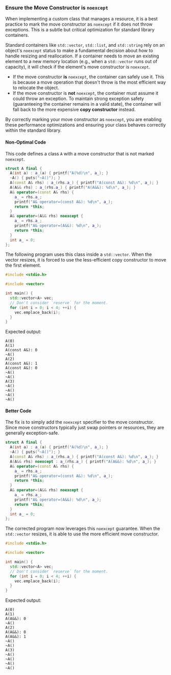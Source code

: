 ### Ensure the Move Constructor is `noexcept`

When implementing a custom class that manages a resource, it is a best practice to mark the move constructor as `noexcept` if it does not throw exceptions. This is a subtle but critical optimization for standard library containers.

Standard containers like `std::vector`, `std::list`, and `std::string` rely on an object's `noexcept` status to make a fundamental decision about how to handle resizing and reallocation. If a container needs to move an existing element to a new memory location (e.g., when a `std::vector` runs out of capacity), it will check if the element's move constructor is `noexcept`.

  - If the move constructor **is** `noexcept`, the container can safely use it. This is because a move operation that doesn't throw is the most efficient way to relocate the object.
  - If the move constructor is **not** `noexcept`, the container must assume it could throw an exception. To maintain strong exception safety (guaranteeing the container remains in a valid state), the container will fall back to the more expensive **copy constructor** instead.

By correctly marking your move constructor as `noexcept`, you are enabling these performance optimizations and ensuring your class behaves correctly within the standard library.

#### Non-Optimal Code

This code defines a class `A` with a move constructor that is not marked `noexcept`.

```cpp
struct A final {
  A(int a) : a_(a) { printf("A(%d)\n", a_); }
  ~A() { puts("~A()"); }
  A(const A& rhs) : a_(rhs.a_) { printf("A(const A&): %d\n", a_); }
  A(A&& rhs) : a_(rhs.a_) { printf("A(A&&): %d\n", a_); }
  A& operator=(const A& rhs) {
    a_ = rhs.a_;
    printf("A& operator=(const A&): %d\n", a_);
    return *this;
  }
  A& operator=(A&& rhs) noexcept {
    a_ = rhs.a_;
    printf("A& operator=(A&&): %d\n", a_);
    return *this;
  }
  int a_ = 0;
};
```

The following program uses this class inside a `std::vector`. When the vector resizes, it is forced to use the less-efficient copy constructor to move the first element.

```cpp
#include <stdio.h>

#include <vector>

int main() {
  std::vector<A> vec;
  // Don't consider `reserve` for the moment.
  for (int i = 0; i < 4; ++i) {
    vec.emplace_back(i);
  }
}
```

Expected output:

```
A(0)
A(1)
A(const A&): 0
~A()
A(2)
A(const A&): 1
A(const A&): 0
~A()
~A()
A(3)
~A()
~A()
~A()
~A()
```

#### Better Code

The fix is to simply add the `noexcept` specifier to the move constructor. Since move constructors typically just swap pointers or resources, they are generally exception-safe.

```cpp
struct A final {
  A(int a) : a_(a) { printf("A(%d)\n", a_); }
  ~A() { puts("~A()"); }
  A(const A& rhs) : a_(rhs.a_) { printf("A(const A&): %d\n", a_); }
  A(A&& rhs) noexcept : a_(rhs.a_) { printf("A(A&&): %d\n", a_); }
  A& operator=(const A& rhs) {
    a_ = rhs.a_;
    printf("A& operator=(const A&): %d\n", a_);
    return *this;
  }
  A& operator=(A&& rhs) noexcept {
    a_ = rhs.a_;
    printf("A& operator=(A&&): %d\n", a_);
    return *this;
  }
  int a_ = 0;
};
```

The corrected program now leverages this `noexcept` guarantee. When the `std::vector` resizes, it is able to use the more efficient move constructor.

```cpp
#include <stdio.h>

#include <vector>

int main() {
  std::vector<A> vec;
  // Don't consider `reserve` for the moment.
  for (int i = 0; i < 4; ++i) {
    vec.emplace_back(i);
  }
}
```

Expected output:

```
A(0)
A(1)
A(A&&): 0
~A()
A(2)
A(A&&): 0
A(A&&): 1
~A()
~A()
A(3)
~A()
~A()
~A()
~A()
```